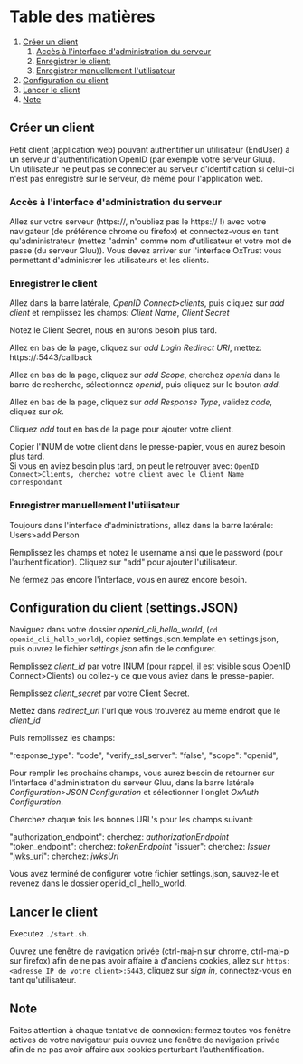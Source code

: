 # Table des matières
1. [Créer un client](#creer_client)
    1. [Accès à l'interface d'administration du serveur](#GUI)
    2. [Enregistrer le client:](#enr_client)
    3. [Enregistrer manuellement l'utilisateur](#enr_user)
2. [Configuration du client](#conf_client)
3. [Lancer le client](#client_launch)
4. [Note](#notes)


## Créer un client<a name="creer_client"></a>
Petit client (application web) pouvant authentifier un utilisateur (EndUser) à un serveur d'authentification OpenID (par exemple votre serveur Gluu).<br>
Un utilisateur ne peut pas se connecter au serveur d'identification si celui-ci n'est pas enregistré sur le serveur, de même pour l'application web.

### Accès à l'interface d'administration du serveur<a name="GUI"></a>
Allez sur votre serveur (https://<your server IP adress>, n'oubliez pas le https:// !) avec votre navigateur (de préférence chrome ou firefox) et connectez-vous en tant qu'administrateur (mettez "admin" comme nom d'utilisateur et votre mot de passe (du serveur Gluu)). Vous devez arriver sur l'interface OxTrust vous permettant d'administrer les utilisateurs et les clients.

### Enregistrer le client<a name="enr_client"></a>
Allez dans la barre latérale, *OpenID Connect>clients*, puis cliquez sur *add client* et remplissez les champs: *Client Name*, *Client Secret*

Notez le Client Secret, nous en aurons besoin plus tard.

Allez en bas de la page, cliquez sur *add Login Redirect URI*, mettez: https://<IP de votre application web>:5443/callback

Allez en bas de la page, cliquez sur *add Scope*, cherchez *openid* dans la barre de recherche, sélectionnez *openid*, puis cliquez sur  le bouton *add*.

Allez en bas de la page, cliquez sur *add Response Type*, validez *code*, cliquez sur *ok*.

Cliquez *add* tout en bas de la page pour ajouter votre client. 

Copier l'INUM de votre client dans le presse-papier, vous en aurez besoin plus tard.<br>
Si vous en aviez besoin plus tard, on peut le retrouver avec:
```OpenID Connect>Clients, cherchez votre client avec le Client Name correspondant```

### Enregistrer manuellement l'utilisateur<a name="enr_user"></a>
Toujours dans l'interface d'administrations, allez dans la barre latérale: Users>add Person

Remplissez les champs et notez le username ainsi que le password (pour l'authentification). Cliquez sur "add" pour ajouter l'utilisateur.

Ne fermez pas encore l'interface, vous en aurez encore besoin.

## Configuration du client (settings.JSON)<a name="conf_client"></a>
Naviguez dans votre dossier *openid_cli_hello_world*, (`cd openid_cli_hello_world`), copiez settings.json.template en settings.json, puis ouvrez le fichier *settings.json* afin de le configurer.

Remplissez *client_id* par votre INUM (pour rappel, il est visible sous OpenID Connect>Clients) ou collez-y ce que vous aviez dans le presse-papier.

Remplissez *client_secret* par votre Client Secret.

Mettez dans *redirect_uri* l'url que vous trouverez au même endroit que le *client_id*

Puis remplissez les champs:

 "response_type": "code",
  "verify_ssl_server": "false",
  "scope": "openid",
  
Pour remplir les prochains champs, vous aurez besoin de retourner sur l'interface d'administration du serveur Gluu, dans la barre latérale *Configuration>JSON Configuration* et sélectionner l'onglet *OxAuth Configuration*.

Cherchez chaque fois les bonnes URL's pour les champs suivant:

"authorization_endpoint": cherchez: *authorizationEndpoint*
"token_endpoint": cherchez: *tokenEndpoint*
"issuer": cherchez: *Issuer*
"jwks_uri": cherchez: *jwksUri*

Vous avez terminé de configurer votre fichier settings.json, sauvez-le et revenez dans le dossier openid_cli_hello_world.

## Lancer le client<a name="client_lnch"></a>
Executez `./start.sh`.

Ouvrez une fenêtre de navigation privée (ctrl-maj-n sur chrome, ctrl-maj-p sur firefox) afin de ne pas avoir affaire à d'anciens cookies, allez sur `https:<adresse IP de votre client>:5443`, cliquez sur *sign in*, connectez-vous en tant qu'utilisateur.

## Note<a name="notes"></a>
Faites attention à chaque tentative de connexion: fermez toutes vos fenêtre actives de votre navigateur puis ouvrez une fenêtre de navigation privée afin de ne pas avoir affaire aux cookies perturbant l'authentification.
